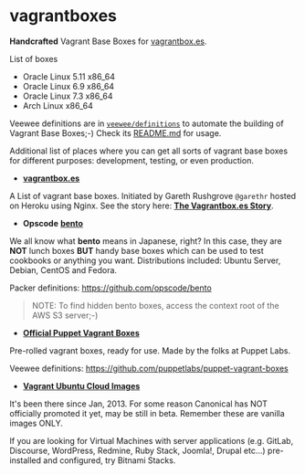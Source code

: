vagrantboxes
============

**Handcrafted** Vagrant Base Boxes for [vagrantbox.es](http://vagrantbox.es).

List of boxes

- Oracle Linux 5.11 x86_64
- Oracle Linux 6.9 x86_64
- Oracle Linux 7.3 x86_64
- Arch Linux x86_64

Veewee definitions are in [`veewee/definitions`](https://github.com/terrywang/vagrantboxes/tree/master/veewee/definitions) to automate the building of Vagrant Base Boxes;-) Check its [README.md](https://github.com/terrywang/vagrantboxes/blob/master/veewee/README.md) for usage.

Additional list of places where you can get all sorts of vagrant base boxes for different purposes: development, testing, or even production.

- [**vagrantbox.es**](http://vagrantbox.es)

 A List of vagrant base boxes. Initiated by Gareth Rushgrove `@garethr` hosted on Heroku using Nginx. See the story here: [**The Vagrantbox.es Story**](http://www.morethanseven.net/2012/07/01/The-vagrantbox.es-story/).

- **Opscode** [**bento**](https://github.com/opscode/bento)

 We all know what **bento** means in Japanese, right? In this case, they are **NOT** lunch boxes **BUT** handy base boxes which can be used to test cookbooks or anything you want. Distributions included: Ubuntu Server, Debian, CentOS and Fedora.

 Packer definitions: https://github.com/opscode/bento
 
 > NOTE: To find hidden bento boxes, access the context root of the AWS S3 server;-)

- [**Official Puppet Vagrant Boxes**](https://app.vagrantup.com/puppetlabs)
 
 Pre-rolled vagrant boxes, ready for use. Made by the folks at Puppet Labs.
 
 Veewee definitions: https://github.com/puppetlabs/puppet-vagrant-boxes

- [**Vagrant Ubuntu Cloud Images**](http://cloud-images.ubuntu.com/vagrant/)

 It's been there since Jan, 2013. For some reason Canonical has NOT officially promoted it yet, may be still in beta. Remember these are vanilla images ONLY.

If you are looking for Virtual Machines with server applications (e.g. GitLab, Discourse, WordPress, Redmine, Ruby Stack, Joomla!, Drupal etc…) pre-installed and configured, try Bitnami Stacks.
